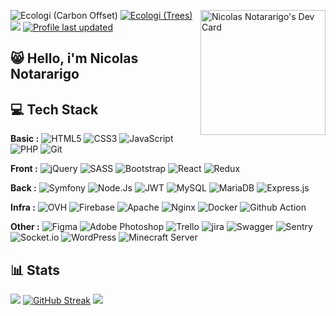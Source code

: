<a href="https://app.daily.dev/Neerfix"><img align="right" src="https://api.daily.dev/devcards/19e226a750b24780a2900101793b0c56.png?r=ea3" width="200" alt="Nicolas Notararigo's Dev Card"/></a>
![Ecologi (Carbon Offset)](https://img.shields.io/ecologi/carbon/nicolas)
[![Ecologi (Trees)](https://img.shields.io/ecologi/trees/nicolas)](https://ecologi.com/nicolas?r=601c4c73fc8815001c54b6e1)
![](https://komarev.com/ghpvc/?username=neerfix&label=%20Profile%20Views&color=blue&flat)
[![Profile last updated](https://img.shields.io/github/last-commit/Neerfix/Neerfix/main?label=Last%20updated&flat)](https://github.com/neerfix/neerfix/commits)

## 😸 Hello, i'm Nicolas Notararigo


## 💻 Tech Stack

**Basic :**
![HTML5](https://img.shields.io/badge/HTML5-%23E34F26.svg?style=flat-square&logo=html5&logoColor=white)
![CSS3](https://img.shields.io/badge/CSS3-%231572B6.svg?style=flat-square&logo=css3&logoColor=white)
![JavaScript](https://img.shields.io/badge/JavaScript-%23323330.svg?style=flat-square&logo=javascript&logoColor=%23F7DF1E)
![PHP](https://img.shields.io/badge/PHP-%23777BB4.svg?style=flat-square&logo=php&logoColor=white)
![Git](https://img.shields.io/badge/Git-F05032.svg?style=flat-square&logo=git&logoColor=white)

**Front :**
![jQuery](https://img.shields.io/badge/jQuery-%230769AD.svg?style=flat-square&logo=jquery&logoColor=white)
![SASS](https://img.shields.io/badge/SaSS-hotpink.svg?style=flat-square&logo=SASS&logoColor=white)
![Bootstrap](https://img.shields.io/badge/Bootstrap-%23563D7C.svg?style=flat-square&logo=bootstrap&logoColor=white)
![React](https://img.shields.io/badge/react-%2320232a.svg?style=flat-square&logo=react&logoColor=%2361DAFB)
![Redux](https://img.shields.io/badge/redux-%23593d88.svg?style=flat-square&logo=redux&logoColor=white)

**Back :**
![Symfony](https://img.shields.io/badge/Symfony-%23000000.svg?style=flat-square&logo=symfony&logoColor=white)
![Node.Js](https://img.shields.io/badge/node.js-%036d02.svg?style=flat-square&logo=node.js&logoColor=white&color=036d02)
![JWT](https://img.shields.io/badge/JWT-black?style=flat-square&logo=JSON%20web%20tokens)
![MySQL](https://img.shields.io/badge/MySQL-%2300f.svg?style=flat-square&logo=mysql&logoColor=white)
![MariaDB](https://img.shields.io/badge/MariaDB-003545?style=flat-square&logo=mariadb&logoColor=white)
![Express.js](https://img.shields.io/badge/express.js-%23404d59.svg?style=flat-square&logo=express&logoColor=%2361DAFB)

**Infra :**
![OVH](https://img.shields.io/badge/ovh-%23430098.svg?style=flat-square&logo=ovh&logoColor=white)
![Firebase](https://img.shields.io/badge/Firebase-%23039BE5.svg?style=flat-square&logo=firebase)
![Apache](https://img.shields.io/badge/apache-%23D42029.svg?style=flat-square&logo=apache&logoColor=white)
![Nginx](https://img.shields.io/badge/nginx-036d02?style=flat-square&logo=nginx&logoColor=white)
![Docker](https://img.shields.io/badge/docker-2496ED?style=flat-square&logo=docker&logoColor=white)
![Github Action](https://img.shields.io/badge/GitHub&nbsp;Actions-2088FF?style=flat-square&logo=githubactions&logoColor=white)

**Other :**
![Figma](https://img.shields.io/badge/Figma-%23F24E1E.svg?style=flat-square&logo=figma&logoColor=white)
![Adobe Photoshop](https://img.shields.io/badge/Photoshop-%2331A8FF.svg?style=flat-square&logo=adobephotoshop&logoColor=white)
![Trello](https://img.shields.io/badge/Trello-%23026AA7.svg?style=flat-square&logo=Trello&logoColor=white)
![jira](https://img.shields.io/badge/Jira-%23026AA7.svg?style=flat-square&logo=Jira&logoColor=white&color=0047B2)
![Swagger](https://img.shields.io/badge/-Swagger-%23Clojure?style=flat-square&logo=swagger&logoColor=white)
![Sentry](https://img.shields.io/badge/Sentry-362D59.svg?style=flat-square&logo=Sentry&logoColor=white)
![Socket.io](https://img.shields.io/badge/Socket.io-010101.svg?style=flat-square&logo=Socket.io&logoColor=white)
![WordPress](https://img.shields.io/badge/WordPress-21759B.svg?style=flat-square&logo=WordPress&logoColor=white)
![Minecraft Server](https://img.shields.io/badge/Minecraft&nbsp;Server-62B47A.svg?style=flat-square&logo=minecraft&logoColor=white)

## 📊 Stats
![](https://github-readme-stats.vercel.app/api?username=neerfix&theme=dracula&hide_border=true&include_all_commits=true&count_private=true)
[![GitHub Streak](https://github-readme-streak-stats.herokuapp.com?user=neerfix&theme=dracula&hide_border=true&date_format=j%20M%5B%20Y%5D)](https://git.io/streak-stats)
<span align="center">
![](https://github-profile-trophy.vercel.app/?username=neerfix&theme=dracula&no-frame=true&no-bg=false&margin-w=4)
</span>
